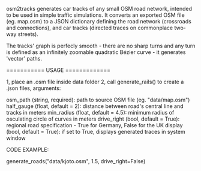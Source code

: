 osm2tracks generates car tracks of any small OSM road network, intended to be used in simple traffic simulations.
It converts an exported OSM file (eg. map.osm) to a JSON dictionary defining the road network (crossroads and connections),
and car tracks (directed traces on commonplace two-way streets).

The tracks' graph is perfecly smooth - there are no sharp turns and any turn is defined as an infinitely zoomable quadratic
Bézier curve - it generates 'vector' paths.

=========== USAGE =============

1, place an .osm file inside data folder
2, call generate_rails() to create a .json files, arguments:

osm_path (string, required): path to source OSM file (eg. "data/map.osm")
half_gauge (float, default = 2): distance between road's central line and tracks in meters
min_radius (float, default = 4.5): minimum radius of osculating circle of curves in meters
drive_right (bool, default = True): regional road specification - True for Germany, False for the UK
display (bool, default = True): if set to True, displays generated traces in system window

CODE EXAMPLE:

generate_roads("data/kjoto.osm", 1.5, drive_right=False)
